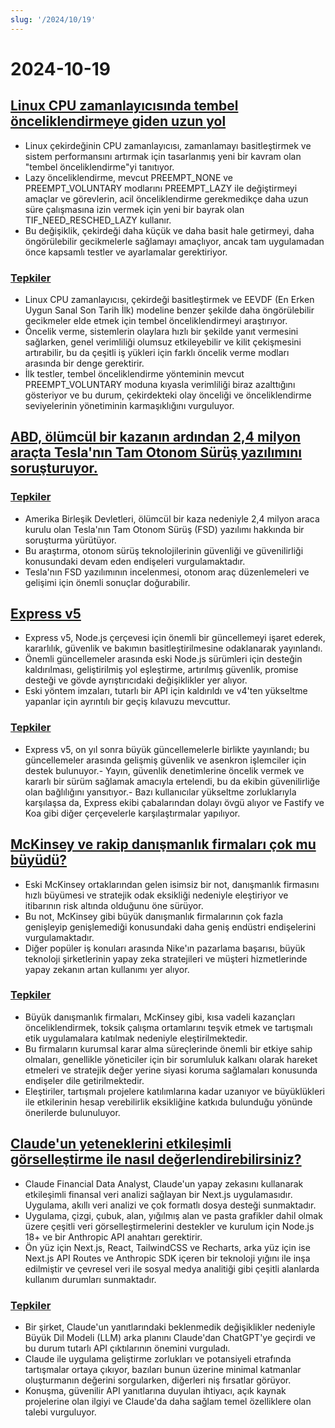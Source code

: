 ```yaml
---
slug: '/2024/10/19'
---
```


# 2024-10-19

## [Linux CPU zamanlayıcısında tembel önceliklendirmeye giden uzun yol](https://lwn.net/SubscriberLink/994322/45aa5211a50bc63a/)

- Linux çekirdeğinin CPU zamanlayıcısı, zamanlamayı basitleştirmek ve sistem performansını artırmak için tasarlanmış yeni bir kavram olan "tembel önceliklendirme"yi tanıtıyor.
- Lazy önceliklendirme, mevcut PREEMPT_NONE ve PREEMPT_VOLUNTARY modlarını PREEMPT_LAZY ile değiştirmeyi amaçlar ve görevlerin, acil önceliklendirme gerekmedikçe daha uzun süre çalışmasına izin vermek için yeni bir bayrak olan TIF_NEED_RESCHED_LAZY kullanır.
- Bu değişiklik, çekirdeği daha küçük ve daha basit hale getirmeyi, daha öngörülebilir gecikmelerle sağlamayı amaçlıyor, ancak tam uygulamadan önce kapsamlı testler ve ayarlamalar gerektiriyor.

### [Tepkiler](https://news.ycombinator.com/item?id=41886256)

- Linux CPU zamanlayıcısı, çekirdeği basitleştirmek ve EEVDF (En Erken Uygun Sanal Son Tarih İlk) modeline benzer şekilde daha öngörülebilir gecikmeler elde etmek için tembel önceliklendirmeyi araştırıyor.
- Öncelik verme, sistemlerin olaylara hızlı bir şekilde yanıt vermesini sağlarken, genel verimliliği olumsuz etkileyebilir ve kilit çekişmesini artırabilir, bu da çeşitli iş yükleri için farklı öncelik verme modları arasında bir denge gerektirir.
- İlk testler, tembel önceliklendirme yönteminin mevcut PREEMPT_VOLUNTARY moduna kıyasla verimliliği biraz azalttığını gösteriyor ve bu durum, çekirdekteki olay önceliği ve önceliklendirme seviyelerinin yönetiminin karmaşıklığını vurguluyor.

## [ABD, ölümcül bir kazanın ardından 2,4 milyon araçta Tesla'nın Tam Otonom Sürüş yazılımını soruşturuyor.](https://www.reuters.com/business/autos-transportation/nhtsa-opens-probe-into-24-mln-tesla-vehicles-over-full-self-driving-collisions-2024-10-18/)

### [Tepkiler](https://news.ycombinator.com/item?id=41884740)

- Amerika Birleşik Devletleri, ölümcül bir kaza nedeniyle 2,4 milyon araca kurulu olan Tesla'nın Tam Otonom Sürüş (FSD) yazılımı hakkında bir soruşturma yürütüyor.
- Bu araştırma, otonom sürüş teknolojilerinin güvenliği ve güvenilirliği konusundaki devam eden endişeleri vurgulamaktadır.
- Tesla'nın FSD yazılımının incelenmesi, otonom araç düzenlemeleri ve gelişimi için önemli sonuçlar doğurabilir.

## [Express v5](https://expressjs.com/2024/10/15/v5-release.html)

- Express v5, Node.js çerçevesi için önemli bir güncellemeyi işaret ederek, kararlılık, güvenlik ve bakımın basitleştirilmesine odaklanarak yayınlandı.
- Önemli güncellemeler arasında eski Node.js sürümleri için desteğin kaldırılması, geliştirilmiş yol eşleştirme, artırılmış güvenlik, promise desteği ve gövde ayrıştırıcıdaki değişiklikler yer alıyor.
- Eski yöntem imzaları, tutarlı bir API için kaldırıldı ve v4'ten yükseltme yapanlar için ayrıntılı bir geçiş kılavuzu mevcuttur.

### [Tepkiler](https://news.ycombinator.com/item?id=41882955)

- Express v5, on yıl sonra büyük güncellemelerle birlikte yayınlandı; bu güncellemeler arasında gelişmiş güvenlik ve asenkron işlemciler için destek bulunuyor.- Yayın, güvenlik denetimlerine öncelik vermek ve kararlı bir sürüm sağlamak amacıyla ertelendi, bu da ekibin güvenilirliğe olan bağlılığını yansıtıyor.- Bazı kullanıcılar yükseltme zorluklarıyla karşılaşsa da, Express ekibi çabalarından dolayı övgü alıyor ve Fastify ve Koa gibi diğer çerçevelerle karşılaştırmalar yapılıyor.

## [McKinsey ve rakip danışmanlık firmaları çok mu büyüdü?](https://www.economist.com/business/2024/03/25/have-mckinsey-and-its-consulting-rivals-got-too-big)

- Eski McKinsey ortaklarından gelen isimsiz bir not, danışmanlık firmasını hızlı büyümesi ve stratejik odak eksikliği nedeniyle eleştiriyor ve itibarının risk altında olduğunu öne sürüyor.
- Bu not, McKinsey gibi büyük danışmanlık firmalarının çok fazla genişleyip genişlemediği konusundaki daha geniş endüstri endişelerini vurgulamaktadır.
- Diğer popüler iş konuları arasında Nike'ın pazarlama başarısı, büyük teknoloji şirketlerinin yapay zeka stratejileri ve müşteri hizmetlerinde yapay zekanın artan kullanımı yer alıyor.

### [Tepkiler](https://news.ycombinator.com/item?id=41888061)

- Büyük danışmanlık firmaları, McKinsey gibi, kısa vadeli kazançları önceliklendirmek, toksik çalışma ortamlarını teşvik etmek ve tartışmalı etik uygulamalara katılmak nedeniyle eleştirilmektedir.
- Bu firmaların kurumsal karar alma süreçlerinde önemli bir etkiye sahip olmaları, genellikle yöneticiler için bir sorumluluk kalkanı olarak hareket etmeleri ve stratejik değer yerine siyasi koruma sağlamaları konusunda endişeler dile getirilmektedir.
- Eleştiriler, tartışmalı projelere katılımlarına kadar uzanıyor ve büyüklükleri ile etkilerinin hesap verebilirlik eksikliğine katkıda bulunduğu yönünde önerilerde bulunuluyor.

## [Claude'un yeteneklerini etkileşimli görselleştirme ile nasıl değerlendirebilirsiniz?](https://github.com/anthropics/anthropic-quickstarts/tree/main/financial-data-analyst)

- Claude Financial Data Analyst, Claude'un yapay zekasını kullanarak etkileşimli finansal veri analizi sağlayan bir Next.js uygulamasıdır. Uygulama, akıllı veri analizi ve çok formatlı dosya desteği sunmaktadır.
- Uygulama, çizgi, çubuk, alan, yığılmış alan ve pasta grafikler dahil olmak üzere çeşitli veri görselleştirmelerini destekler ve kurulum için Node.js 18+ ve bir Anthropic API anahtarı gerektirir.
- Ön yüz için Next.js, React, TailwindCSS ve Recharts, arka yüz için ise Next.js API Routes ve Anthropic SDK içeren bir teknoloji yığını ile inşa edilmiştir ve çevresel veri ile sosyal medya analitiği gibi çeşitli alanlarda kullanım durumları sunmaktadır.

### [Tepkiler](https://news.ycombinator.com/item?id=41885231)

- Bir şirket, Claude'un yanıtlarındaki beklenmedik değişiklikler nedeniyle Büyük Dil Modeli (LLM) arka planını Claude'dan ChatGPT'ye geçirdi ve bu durum tutarlı API çıktılarının önemini vurguladı.
- Claude ile uygulama geliştirme zorlukları ve potansiyeli etrafında tartışmalar ortaya çıkıyor, bazıları bunun üzerine minimal katmanlar oluşturmanın değerini sorgularken, diğerleri niş fırsatlar görüyor.
- Konuşma, güvenilir API yanıtlarına duyulan ihtiyacı, açık kaynak projelerine olan ilgiyi ve Claude'da daha sağlam temel özelliklere olan talebi vurguluyor.

<head>
  <meta property="og:title" content="Linux CPU zamanlayıcısında tembel önceliklendirmeye giden uzun yol" />
  <meta property="og:type" content="website" />
  <meta property="og:image" content="https://og.cho.sh/api/og/?title=Linux%20CPU%20zamanlay%C4%B1c%C4%B1s%C4%B1nda%20tembel%20%C3%B6nceliklendirmeye%20giden%20uzun%20yol&subheading=19%20Ekim%202024%20Cumartesi%3A%20Hacker%20Haber%20%C3%96zeti" />
</head>

